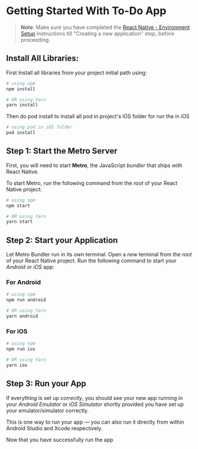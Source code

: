 # Getting Started With To-Do App

>**Note**: Make sure you have completed the [React Native - Environment Setup](https://reactnative.dev/docs/environment-setup) instructions till "Creating a new application" step, before proceeding.

## Install All Libraries:
First Install all libraries from your project initial path using:

```bash
# using npm
npm install

# OR using Yarn
yarn install
```

Then do pod install to install all pod in project's iOS folder for run the in iOS

```bash
# using pod in iOS folder
pod install
```

## Step 1: Start the Metro Server

First, you will need to start **Metro**, the JavaScript _bundler_ that ships _with_ React Native.

To start Metro, run the following command from the _root_ of your React Native project:

```bash
# using npm
npm start

# OR using Yarn
yarn start
```

## Step 2: Start your Application

Let Metro Bundler run in its _own_ terminal. Open a _new_ terminal from the _root_ of your React Native project. Run the following command to start your _Android_ or _iOS_ app:

### For Android

```bash
# using npm
npm run android

# OR using Yarn
yarn android
```

### For iOS

```bash
# using npm
npm run ios

# OR using Yarn
yarn ios
```

## Step 3: Run your App

If everything is set up _correctly_, you should see your new app running in your _Android Emulator_ or _iOS Simulator_ shortly provided you have set up your emulator/simulator correctly.

This is one way to run your app — you can also run it directly from within Android Studio and Xcode respectively.

Now that you have successfully run the app
